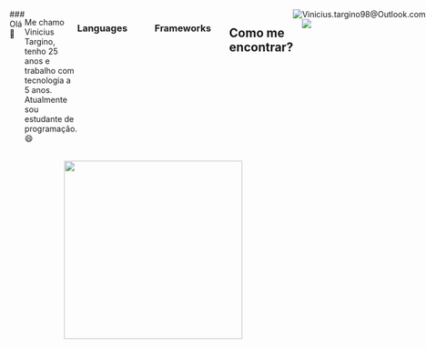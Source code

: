 <div style="display: flex;">### Olá 👋

Me chamo Vinicius Targino, tenho 25 anos e trabalho com tecnologia a 5 anos. Atualmente sou estudante de programação. 😄<br>
<br>
<h3>Languages</h3>
<img src="https://img.shields.io/badge/HTML-%20?style=flat-square&logo=html5&logoColor=white&color=700f0a" height="16" />
<img src="https://img.shields.io/badge/CSS3-%20?style=flat-square&logo=css3&logoColor=white&color=4e0b1e" height="16" />
<img src="https://img.shields.io/badge/PYTHON-%20?style=flat-square&logo=python&logoColor=white&color=130342" height="16"/>
<br>
<h3>Frameworks</h3>
<img src="https://img.shields.io/badge/BOOTSTRAP-%20?style=flat-square&logo=bootstrap&logoColor=white&color=3d0829" height="16" />
<img src="https://img.shields.io/badge/VUE.JS-%20?style=flat-square&logo=vue.js&logoColor=white&color=550b1a" height="16" />
<h2>Como me encontrar?</h2>
<a href="https://www.linkedin.com/in/vinicius-targino-226402167" alt="instagram" target="_blank">
  <img src="https://img.shields.io/badge/LinkedIn-0077B5?style=for-the-badge&logo=linkedin&logoColor=white&link=https://www.linkedin.com/in/vinicius-targino-226402167">
</a><br>
<a>Vinicius.targino98@Outlook.com
  <img src="https://img.shields.io/badge/Microsoft_Outlook-0078D4?style=for-the-badge&logo=microsoft-outlook&logoColor=white">
</a><br>
</div>
<div align="center">
    <img src="https://github-readme-stats.vercel.app/api/top-langs/?username=Vinicius199820&layout=compact&theme=graywhite&hide_border=true" width="313" />
</div>

<!--

Here are some ideas to get you started:

- 🔭 I’m currently working on ...
- 🌱 I’m currently learning ...
- 👯 I’m looking to collaborate on ...
- 🤔 I’m looking for help with ...
- 💬 Ask me about ...
- 📫 How to reach me: ...
- 😄 Pronouns: ...
- ⚡ Fun fact: ...
-->
